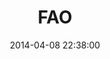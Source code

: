 --- 
layout: entry
title: FAO
location: Rome, Italy
date_taken: March 2014
camera: Leica M9
lens: Leitz Summilux 35mm f/1.4
image: GRS-20140319-093711
date: 2014-04-08 22:38:00
category: notebook
excerpt:
tags: [bw, boys, suits, 17 to 23 years, entrance, glass doors, ambition, suit, determination, anger]
---